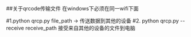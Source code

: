 ##关于qrcode传输文件 在windows下必须在同一wifi下面

#1.python qrcp.py file_path -> 传送数据到其他的设备
#2. python qrcp.py --receive receive_path 接受来自其他的设备的文件到电脑